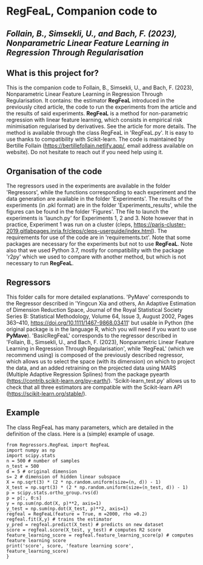 # RegFeaL, Companion code to 
## *Follain, B., Simsekli, U., and Bach, F. (2023), Nonparametric Linear Feature Learning in Regression Through Regularisation*

## What is this project for?
This is the companion code to Follain, B., Simsekli, U., and Bach, F. (2023), Nonparametric Linear Feature Learning in Regression Through Regularisation.
It contains: the estimator **RegFeaL** introduced in the previously cited article, the code to run the experiments from the article
and the results of said experiments. **RegFeaL** is a method for non-parametric regression with linear feature learning, 
which consists in empirical risk minimisation regularised by derivatives. See the article for more details. The method is available through the class RegFeaL in
'RegFeaL.py'. It is easy to use thanks to compatibility with Scikit-learn. 
The code is maintained by Bertille Follain (https://bertillefollain.netlify.app/, email address available on website). Do not 
hesitate to reach out if you need help using it.

## Organisation of the code
The regressors used in the experiments are available in the folder 'Regressors', while the functions corresponding to each 
experiment and the data generation are available in the folder 'Experiments'.
The results of the experiments (in .pkl format) are in the folder 'Experiments_results', 
while the figures can be found in the folder 'Figures'. The file to launch the experiments
is 'launch.py' for Experiments 1, 2 and 3. Note however that in practice, Experiment 1 was run on a cluster (cleps, https://paris-cluster-2019.gitlabpages.inria.fr/cleps/cleps-userguide/index.html). The requirements for use of the code are in 'requirements.txt'.
Note that some packages are necessary for the experiments but not to use **RegFeaL**. Note also that we used 
Python 3.7, mostly for compatibility with the package 'r2py' which we used to compare with another method, but
which is not necessary to run **RegFeaL**.

## Regressors
This folder calls for more detailed explanations. 'PyMave' corresponds to the Regressor described in 
'Yingcun Xia and others, An Adaptive Estimation of Dimension Reduction Space, Journal of the Royal Statistical Society Series B: Statistical Methodology, Volume 64, Issue 3, August 2002, Pages 363–410, https://doi.org/10.1111/1467-9868.03411'
but usable in Python (the original package is in the language R, which you will need if you want to use **PyMave**).
'BasicRegFeaL' corresponds to the regressor described in
'Follain, B., Simsekli, U., and Bach, F. (2023), Nonparametric Linear Feature Learning in Regression Through Regularisation', 
while 'RegFeaL' (which we recommend using) is composed of the previously described regressor, which allows us to
select the space (with its dimension) on which to project the data, and an added retraining on the projected data using
MARS (Multiple Adaptive Regression Splines) from the package pyearth (https://contrib.scikit-learn.org/py-earth/). 'Scikit-learn_test.py' allows us to check that all 
three estimators are compatible with the Scikit-learn API (https://scikit-learn.org/stable/). 

## Example
The class RegFeaL has many parameters, which are detailed in the definition of the class. Here is a (simple) example of 
usage.
```
from Regressors.RegFeaL import RegFeaL
import numpy as np
import scipy.stats
n = 500 # number of samples
n_test = 500
d = 5 # original dimension
s= 2 # dimension of hidden linear subspace
X = np.sqrt(3) * (2 * np.random.uniform(size=(n, d)) - 1)
X_test = np.sqrt(3) * (2 * np.random.uniform(size=(n_test, d)) - 1)
p = scipy.stats.ortho_group.rvs(d)
p = p[:, 0:s]
y = np.sum(np.dot(X, p)**2, axis=1)
y_test = np.sum(np.dot(X_test, p)**2, axis=1)
regfeal = RegFeaL(feature = True, m =2000, rho =0.2)
regfeal.fit(X,y) # trains the estimator
y_pred = regfeal.predict(X_test) # predicts on new dataset
score = regfeal.score(X_test, y_test) # computes R2 score
feature_learning_score = regfeal.feature_learning_score(p) # computes feature learning score
print('score', score, 'feature learning score', feature_learning_score)
}
```
